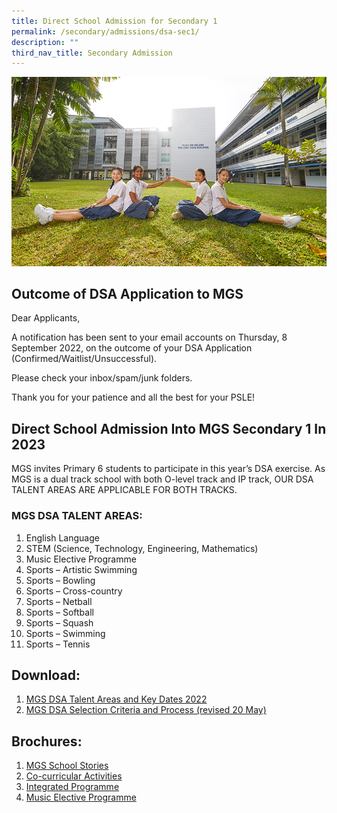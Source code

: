 ```yaml
---
title: Direct School Admission for Secondary 1
permalink: /secondary/admissions/dsa-sec1/
description: ""
third_nav_title: Secondary Admission
---
```

![](/images/Others/Splash/pic-dsa.jpg)
## Outcome of DSA Application to MGS

Dear Applicants,

A notification has been sent to your email accounts on Thursday, 8 September 2022, on the outcome of your DSA Application (Confirmed/Waitlist/Unsuccessful).

Please check your inbox/spam/junk folders.

Thank you for your patience and all the best for your PSLE!

## Direct School Admission Into MGS Secondary 1 In 2023

MGS invites Primary 6 students to participate in this year’s DSA exercise. As MGS is a dual track school with both O-level track and IP track, OUR DSA TALENT AREAS ARE APPLICABLE FOR BOTH TRACKS.

### MGS DSA TALENT AREAS:

1.  English Language
2.  STEM (Science, Technology, Engineering, Mathematics)
3.  Music Elective Programme
4.  Sports – Artistic Swimming
5.  Sports – Bowling
6.  Sports – Cross-country 
7.  Sports – Netball
8.  Sports – Softball
9.  Sports – Squash
10.  Sports – Swimming
11.  Sports – Tennis

  

## Download:

1. [MGS DSA Talent Areas and Key Dates 2022](/files/Secondary/MGS%20DSA%20Talent%20Areas%20and%20Key%20Dates%202022.pdf)
2. [MGS DSA Selection Criteria and Process (revised 20 May)](/files/Secondary/MGS%20DSA%20Selection%20Criteria%20and%20Process%20_%20revised%2020%20May.pdf)


## Brochures:

1. [MGS School Stories](https://issuu.com/mgsedu/docs/mgs_school_stories_2021)
2.  [Co-curricular Activities](https://issuu.com/mgsedu/docs/brochure_cca_12_may_21_)  
3.  [Integrated Programme](https://issuu.com/mgsedu/docs/brochure_-_ip)  
4.  [Music Elective Programme](https://issuu.com/mgsedu/docs/brochure_-_mep_24_mar_21_)